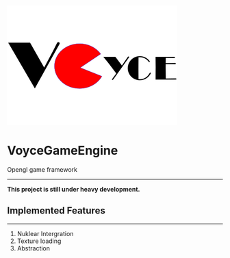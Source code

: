 ![alt text](https://raw.githubusercontent.com/JNjenga/VoyceGameEngine/master/logo.png)

VoyceGameEngine
=================

Opengl game framework
***
**This project is still under heavy development.**

## Implemented Features 
***
1. Nuklear Intergration 
2. Texture loading 
3. Abstraction

